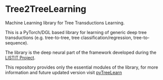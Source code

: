 # Tree2TreeLearning
Machine Learning library for Tree Transductions Learning.

This is a PyTorch/DGL based library for learning of generic deep tree transductions (e.g. tree-to-tree, tree classification/regression, tree-to-sequence).

The library is the deep neural part of the framework developed during the [LISTIT Project](https://dbacciu.github.io/listit/).

This repository provides only the essential modules of the library, for more information and future updated version visit [pyTreeLearn](https://github.com/Ant-Bru/pyTreeLearn)
